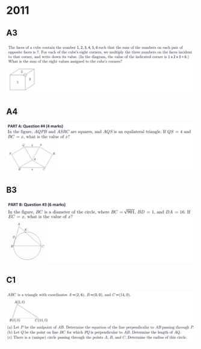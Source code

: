 # 2011

## A3

![](<../.gitbook/assets/屏幕快照 2020-09-27 22.58.51.png>)

## A4

![](<../.gitbook/assets/屏幕快照 2020-09-27 22.59.33.png>)

## B3

![](<../.gitbook/assets/屏幕快照 2020-09-27 23.02.22.png>)

## C1

![](<../.gitbook/assets/屏幕快照 2020-09-27 23.22.44.png>)
